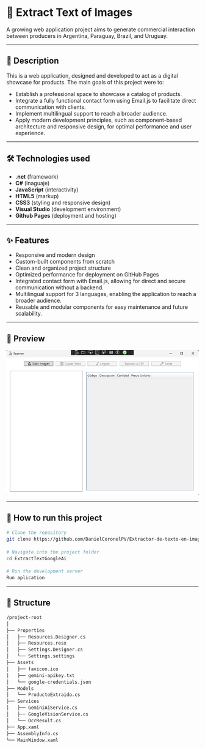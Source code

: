 # 💼 Extract Text of Images

A growing web application project aims to generate commercial interaction between producers in Argentina, Paraguay, Brazil, and Uruguay. 

---

## 📌 Description
This is a web application, designed and developed to act as a digital showcase for products.
The main goals of this project were to:
- Establish a professional space to showcase a catalog of products.
- Integrate a fully functional contact form using Email.js to facilitate direct communication with clients.
- Implement multilingual support to reach a broader audience.
- Apply modern development principles, such as component-based architecture and responsive design, for optimal performance and user experience.

---

## 🛠 Technologies used
- **.net** (framework)
- **C#** (lnaguaje)
- **JavaScript** (interactivity)  
- **HTML5** (markup)  
- **CSS3** (styling and responsive design)  
- **Visual Studio** (development environment)  
- **Github Pages** (deployment and hosting)  

---

## ✨ Features
- Responsive and modern design
- Custom-built components from scratch
- Clean and organized project structure
- Optimized performance for deployment on GitHub Pages
- Integrated contact form with Email.js, allowing for direct and secure communication without a backend.
- Multilingual support for 3 languages, enabling the application to reach a broader audience.
- Reusable and modular components for easy maintenance and future scalability.

---

## 📸 Preview
![Extractor-de-texto-en-imagen Screenshot](ExtractTextGoogleAi/Assets/ScreenshotExtractText.png)

---

## 🚀 How to run this project
```bash
# Clone the repository
git clone https://github.com/DanielCoronelPV/Extractor-de-texto-en-imagen.git

# Navigate into the project folder
cd ExtractTextGoogleAi

# Run the development server
Run aplication
```

---

## 📁 Structure
```bash
/project-root
│
├── Properties
│   ├── Resources.Designer.cs
│   ├── Resources.resx
│   ├── Settings.Designer.cs
│   └── Settings.settings
├── Assets
│   ├── favicon.ico
│   ├── gemini-apikey.txt
│   └── google-credentials.json
├── Models
│   └── ProductoExtraido.cs
├── Services
│   ├── GeminiAiService.cs
│   ├── GoogleVisionService.cs
│   └── OcrResult.cs
├── App.xaml
├── AssemblyInfo.cs
└── MainWindow.xaml
```
